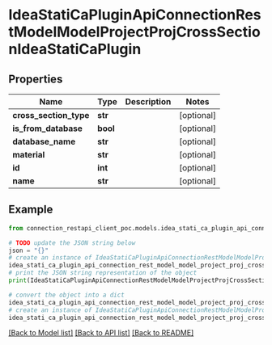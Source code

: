 # IdeaStatiCaPluginApiConnectionRestModelModelProjectProjCrossSectionIdeaStatiCaPlugin


## Properties

Name | Type | Description | Notes
------------ | ------------- | ------------- | -------------
**cross_section_type** | **str** |  | [optional] 
**is_from_database** | **bool** |  | [optional] 
**database_name** | **str** |  | [optional] 
**material** | **str** |  | [optional] 
**id** | **int** |  | [optional] 
**name** | **str** |  | [optional] 

## Example

```python
from connection_restapi_client_poc.models.idea_stati_ca_plugin_api_connection_rest_model_model_project_proj_cross_section_idea_stati_ca_plugin import IdeaStatiCaPluginApiConnectionRestModelModelProjectProjCrossSectionIdeaStatiCaPlugin

# TODO update the JSON string below
json = "{}"
# create an instance of IdeaStatiCaPluginApiConnectionRestModelModelProjectProjCrossSectionIdeaStatiCaPlugin from a JSON string
idea_stati_ca_plugin_api_connection_rest_model_model_project_proj_cross_section_idea_stati_ca_plugin_instance = IdeaStatiCaPluginApiConnectionRestModelModelProjectProjCrossSectionIdeaStatiCaPlugin.from_json(json)
# print the JSON string representation of the object
print(IdeaStatiCaPluginApiConnectionRestModelModelProjectProjCrossSectionIdeaStatiCaPlugin.to_json())

# convert the object into a dict
idea_stati_ca_plugin_api_connection_rest_model_model_project_proj_cross_section_idea_stati_ca_plugin_dict = idea_stati_ca_plugin_api_connection_rest_model_model_project_proj_cross_section_idea_stati_ca_plugin_instance.to_dict()
# create an instance of IdeaStatiCaPluginApiConnectionRestModelModelProjectProjCrossSectionIdeaStatiCaPlugin from a dict
idea_stati_ca_plugin_api_connection_rest_model_model_project_proj_cross_section_idea_stati_ca_plugin_from_dict = IdeaStatiCaPluginApiConnectionRestModelModelProjectProjCrossSectionIdeaStatiCaPlugin.from_dict(idea_stati_ca_plugin_api_connection_rest_model_model_project_proj_cross_section_idea_stati_ca_plugin_dict)
```
[[Back to Model list]](../README.md#documentation-for-models) [[Back to API list]](../README.md#documentation-for-api-endpoints) [[Back to README]](../README.md)


